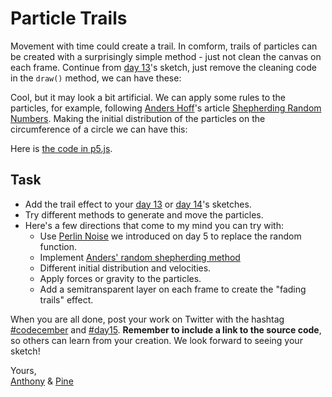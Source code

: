 # Particle Trails

Movement with time could create a trail. In comform, trails of particles can be created with a surprisingly simple method - just not clean the canvas on each frame. Continue from [day 13](/2020/13)'s sketch, just remove the cleaning code in the `draw()` method, we can have these:

<sketch-day-15-1 />

Cool, but it may look a bit artificial. We can apply some rules to the particles, for example, following [Anders Hoff](https://inconvergent.net/)'s article [Shepherding Random Numbers](https://inconvergent.net/2016/shepherding-random-numbers/). Making the initial distribution of the particles on the circumference of a circle we can have this:

<sketch-day-15-2 />

Here is [the code in p5.js](https://editor.p5js.org/antfu/sketches/VbM1ovnB3).

## Task

- Add the trail effect to your [day 13](/2020/13) or [day 14](/2020/14)'s sketches.
- Try different methods to generate and move the particles.
- Here's a few directions that come to my mind you can try with:
  - Use [Perlin Noise](/2020/5) we introduced on day 5 to replace the random function.
  - Implement [Anders' random shepherding method](https://inconvergent.net/2016/shepherding-random-numbers/)
  - Different initial distribution and velocities.
  - Apply forces or gravity to the particles.
  - Add a semitransparent layer on each frame to create the "fading trails" effect.

When you are all done, post your work on Twitter with the hashtag [#codecember](https://twitter.com/hashtag/codecember) and [#day15](https://twitter.com/hashtag/day15). **Remember to include a link to the source code**, so others can learn from your creation. We look forward to seeing your sketch!

Yours, <br>
[Anthony](https://twitter.com/antfu7) & [Pine](https://twitter.com/octref)
